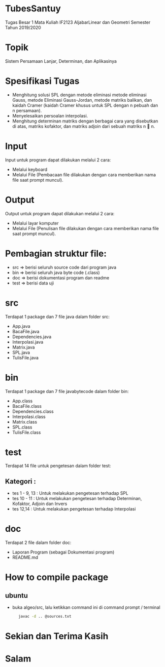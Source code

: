 # TubesSantuy
Tugas Besar 1 Mata Kuliah IF2123 AljabarLinear dan Geometri
Semester Tahun 2019/2020

# Topik
Sistem Persamaan Lanjar, Determinan, dan Aplikasinya 

# Spesifikasi Tugas
- Menghitung solusi SPL dengan metode eliminasi metode eliminasi Gauss,
metode Eliminasi Gauss-Jordan, metode matriks balikan, dan kaidah Cramer
(kaidah Cramer khusus untuk SPL dengan n pebuah dan n persamaan). 
- Menyelesaikan persoalan interpolasi.
- Menghitung determinan matriks dengan berbagai cara yang disebutkan di atas,
matriks kofaktor, dan matriks adjoin dari sebuah matriks n  n. 

# Input 
Input untuk program dapat dilakukan melalui 2 cara:
- Melalui keyboard
- Melalui File (Pembacaan file dilakukan dengan cara memberikan nama file saat prompt muncul).

# Output
Output untuk program dapat dilakukan melalui 2 cara:
- Melalui layar komputer
- Melalui File (Penulisan file dilakukan dengan cara memberikan nama file saat prompt muncul).

# Pembagian struktur file:
- src => berisi seluruh source code dari program java
- bin => berisi seluruh  java byte code (.class)
- doc => berisi dokumentasi program dan readme
- test => berisi data uji

# src
Terdapat 1 package dan 7 file java dalam folder src:
- App.java
- BacaFile.java
- Dependencies.java
- Interpolasi.java
- Matrix.java
- SPL.java
- TulisFile.java

# bin
Terdapat 1 package dan 7 file javabytecode dalam folder bin:
- App.class
- BacaFile.class
- Dependencies.class
- Interpolasi.class
- Matrix.class
- SPL.class
- TulisFile.class

# test
Terdapat 14 file untuk pengetesan dalam folder test:
## Kategori :
- tes 1 - 9, 13 : Untuk melakukan pengetesan terhadap SPL
- tes 10 - 11 : Untuk melakukan pengetesan terhadap Determinan, Kofaktor, Adjoin dan Invers
- tes 12,14 : Untuk melakukan pengetesan terhadap Interpolasi 

# doc
Terdapat 2 file dalam folder doc:
- Laporan Program (sebagai Dokumentasi program)
- README.md

# How to compile package
## ubuntu
- buka algeo/src, lalu ketikkan command ini di command prompt / terminal
```bash
      javac -d .. @sources.txt
```

# Sekian dan Terima Kasih
# Salam
